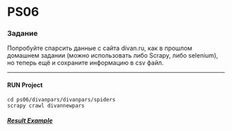 # PS06

### Задание

Попробуйте спарсить данные с сайта divan.ru, как в прошлом домашнем задании (можно использовать либо Scrapy, либо selenium), но теперь ещё и сохраните информацию в csv файл.
___

#### RUN Project
```
cd ps06/divanpars/divanpars/spiders
scrapy crawl divannewpars
```
##### [Result Example](divanpars/divanpars/spiders/results)
